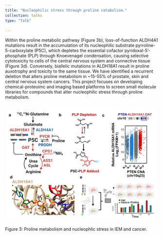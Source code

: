 ```yaml
---
title: "Nucleophilic stress through proline catabolism."
collection: talks
type: "Talk"

---
```

Within the proline metabolic pathway (Figure 3b), loss-of-function ALDH4A1 mutations result in the accumulation of its nucleophilic substrate pyrroline-5-carboxylate (P5C), which depletes the essential cofactor pyridoxal-5’-phosphate (PLP) through Knoevenagel condensation, causing selective cytotoxicity to cells of the central nervous system and connective tissue (Figure 3d). Conversely, biallelic mutations in ALDH18A1 result in proline auxotrophy and toxicity to the same tissue. We have identified a recurrent deletion that alters proline metabolism in ~15-55% of prostate, skin and central nervous system cancers. This project focuses on developing chemical-proteoimc and imaging based platforms to screen small molecule libraries for compounds that alter nucleophilic stress through proline metabolism. 

![Alt text](/images/Figure_2.png)
------
Figure 3: Proline metabolism and nucleophlic stress in IEM and cancer.
